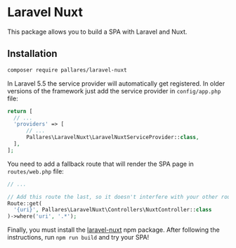# Laravel Nuxt

This package allows you to build a SPA with Laravel and Nuxt.

## Installation

```bash
composer require pallares/laravel-nuxt
```

In Laravel 5.5 the service provider will automatically get registered. In older versions of the framework just add the service provider in `config/app.php` file:

```php
return [
  // ...
  'providers' => [
      // ...
      Pallares\LaravelNuxt\LaravelNuxtServiceProvider::class,
  ],
];
```

You need to add a fallback route that will render the SPA page in `routes/web.php` file:

```php
// ...

// Add this route the last, so it doesn't interfere with your other routes.
Route::get(
  '{uri}', Pallares\LaravelNuxt\Controllers\NuxtController::class
)->where('uri', '.*');
```

Finally, you must install the [laravel-nuxt](https://github.com/skyrpex/laravel-nuxt-js) npm package. After following the instructions, run `npm run build` and try your SPA!
